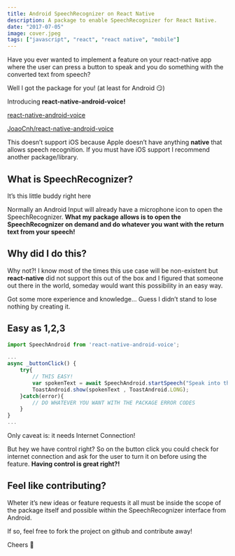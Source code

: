 ```yaml
---
title: Android SpeechRecognizer on React Native
description: A package to enable SpeechRecognizer for React Native.
date: "2017-07-05"
image: cover.jpeg
tags: ["javascript", "react", "react native", "mobile"]
---
```


Have you ever wanted to implement a feature on your react-native app where the user can press a button to speak and you do something with the converted text from speech?

Well I got the package for you! (at least for Android 😏)

Introducing **react-native-android-voice!**

[react-native-android-voice](https://www.npmjs.com/package/react-native-android-voice)

[JoaoCnh/react-native-android-voice](https://github.com/JoaoCnh/react-native-android-voice)

This doesn’t support iOS because Apple doesn’t have anything **native** that allows speech recognition. If you must have iOS support I recommend another package/library.

## What is SpeechRecognizer?

It’s this little buddy right here

Normally an Android Input will already have a microphone icon to open the SpeechRecognizer. **What my package allows is to open the SpeechRecognizer on demand and do whatever you want with the return text from your speech!**

## Why did I do this?

Why not?! I know most of the times this use case will be non-existent but **react-native** did not support this out of the box and I figured that someone out there in the world, someday would want this possibility in an easy way.

Got some more experience and knowledge… Guess I didn’t stand to lose nothing by creating it.

## Easy as 1,2,3

```javascript
import SpeechAndroid from 'react-native-android-voice';

...
async _buttonClick() {
    try{
        // THIS EASY!
        var spokenText = await SpeechAndroid.startSpeech("Speak into the Mic!", SpeechAndroid.GERMAN);
        ToastAndroid.show(spokenText , ToastAndroid.LONG);
    }catch(error){
        // DO WHATEVER YOU WANT WITH THE PACKAGE ERROR CODES
    }
}
...
```

Only caveat is: it needs Internet Connection!

But hey we have control right? So on the button click you could check for internet connection and ask for the user to turn it on before using the feature. **Having control is great right?!**

## Feel like contributing?

Wheter it’s new ideas or feature requests it all must be inside the scope of the package itself and possible within the SpeechRecognizer interface from Android.

If so, feel free to fork the project on github and contribute away!

Cheers 🍻
